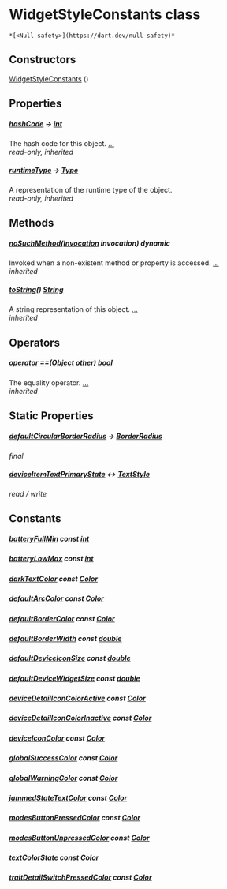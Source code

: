 


# WidgetStyleConstants class






    *[<Null safety>](https://dart.dev/null-safety)*






## Constructors

[WidgetStyleConstants](../ui_widget_style_constants/WidgetStyleConstants/WidgetStyleConstants.md) ()

    


## Properties

##### [hashCode](https://api.flutter.dev/flutter/dart-core/Object/hashCode.html) &#8594; [int](https://api.flutter.dev/flutter/dart-core/int-class.html)



The hash code for this object. [...](https://api.flutter.dev/flutter/dart-core/Object/hashCode.html)  
_read-only, inherited_



##### [runtimeType](https://api.flutter.dev/flutter/dart-core/Object/runtimeType.html) &#8594; [Type](https://api.flutter.dev/flutter/dart-core/Type-class.html)



A representation of the runtime type of the object.   
_read-only, inherited_




## Methods

##### [noSuchMethod](https://api.flutter.dev/flutter/dart-core/Object/noSuchMethod.html)([Invocation](https://api.flutter.dev/flutter/dart-core/Invocation-class.html) invocation) dynamic



Invoked when a non-existent method or property is accessed. [...](https://api.flutter.dev/flutter/dart-core/Object/noSuchMethod.html)  
_inherited_



##### [toString](https://api.flutter.dev/flutter/dart-core/Object/toString.html)() [String](https://api.flutter.dev/flutter/dart-core/String-class.html)



A string representation of this object. [...](https://api.flutter.dev/flutter/dart-core/Object/toString.html)  
_inherited_




## Operators

##### [operator ==](https://api.flutter.dev/flutter/dart-core/Object/operator_equals.html)([Object](https://api.flutter.dev/flutter/dart-core/Object-class.html) other) [bool](https://api.flutter.dev/flutter/dart-core/bool-class.html)



The equality operator. [...](https://api.flutter.dev/flutter/dart-core/Object/operator_equals.html)  
_inherited_




## Static Properties

##### [defaultCircularBorderRadius](../ui_widget_style_constants/WidgetStyleConstants/defaultCircularBorderRadius.md) &#8594; [BorderRadius](https://api.flutter.dev/flutter/painting/BorderRadius-class.html)



   
_final_



##### [deviceItemTextPrimaryState](../ui_widget_style_constants/WidgetStyleConstants/deviceItemTextPrimaryState.md) &#8596; [TextStyle](https://api.flutter.dev/flutter/painting/TextStyle-class.html)



   
_read / write_





## Constants

##### [batteryFullMin](../ui_widget_style_constants/WidgetStyleConstants/batteryFullMin-constant.md) const [int](https://api.flutter.dev/flutter/dart-core/int-class.html)



   




##### [batteryLowMax](../ui_widget_style_constants/WidgetStyleConstants/batteryLowMax-constant.md) const [int](https://api.flutter.dev/flutter/dart-core/int-class.html)



   




##### [darkTextColor](../ui_widget_style_constants/WidgetStyleConstants/darkTextColor-constant.md) const [Color](https://api.flutter.dev/flutter/dart-ui/Color-class.html)



   




##### [defaultArcColor](../ui_widget_style_constants/WidgetStyleConstants/defaultArcColor-constant.md) const [Color](https://api.flutter.dev/flutter/dart-ui/Color-class.html)



   




##### [defaultBorderColor](../ui_widget_style_constants/WidgetStyleConstants/defaultBorderColor-constant.md) const [Color](https://api.flutter.dev/flutter/dart-ui/Color-class.html)



   




##### [defaultBorderWidth](../ui_widget_style_constants/WidgetStyleConstants/defaultBorderWidth-constant.md) const [double](https://api.flutter.dev/flutter/dart-core/double-class.html)



   




##### [defaultDeviceIconSize](../ui_widget_style_constants/WidgetStyleConstants/defaultDeviceIconSize-constant.md) const [double](https://api.flutter.dev/flutter/dart-core/double-class.html)



   




##### [defaultDeviceWidgetSize](../ui_widget_style_constants/WidgetStyleConstants/defaultDeviceWidgetSize-constant.md) const [double](https://api.flutter.dev/flutter/dart-core/double-class.html)



   




##### [deviceDetailIconColorActive](../ui_widget_style_constants/WidgetStyleConstants/deviceDetailIconColorActive-constant.md) const [Color](https://api.flutter.dev/flutter/dart-ui/Color-class.html)



   




##### [deviceDetailIconColorInactive](../ui_widget_style_constants/WidgetStyleConstants/deviceDetailIconColorInactive-constant.md) const [Color](https://api.flutter.dev/flutter/dart-ui/Color-class.html)



   




##### [deviceIconColor](../ui_widget_style_constants/WidgetStyleConstants/deviceIconColor-constant.md) const [Color](https://api.flutter.dev/flutter/dart-ui/Color-class.html)



   




##### [globalSuccessColor](../ui_widget_style_constants/WidgetStyleConstants/globalSuccessColor-constant.md) const [Color](https://api.flutter.dev/flutter/dart-ui/Color-class.html)



   




##### [globalWarningColor](../ui_widget_style_constants/WidgetStyleConstants/globalWarningColor-constant.md) const [Color](https://api.flutter.dev/flutter/dart-ui/Color-class.html)



   




##### [jammedStateTextColor](../ui_widget_style_constants/WidgetStyleConstants/jammedStateTextColor-constant.md) const [Color](https://api.flutter.dev/flutter/dart-ui/Color-class.html)



   




##### [modesButtonPressedColor](../ui_widget_style_constants/WidgetStyleConstants/modesButtonPressedColor-constant.md) const [Color](https://api.flutter.dev/flutter/dart-ui/Color-class.html)



   




##### [modesButtonUnpressedColor](../ui_widget_style_constants/WidgetStyleConstants/modesButtonUnpressedColor-constant.md) const [Color](https://api.flutter.dev/flutter/dart-ui/Color-class.html)



   




##### [textColorState](../ui_widget_style_constants/WidgetStyleConstants/textColorState-constant.md) const [Color](https://api.flutter.dev/flutter/dart-ui/Color-class.html)



   




##### [traitDetailSwitchPressedColor](../ui_widget_style_constants/WidgetStyleConstants/traitDetailSwitchPressedColor-constant.md) const [Color](https://api.flutter.dev/flutter/dart-ui/Color-class.html)



   









